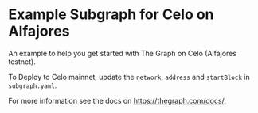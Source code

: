 # Example Subgraph for Celo on Alfajores

An example to help you get started with The Graph on Celo (Alfajores testnet). 

To Deploy to Celo mainnet, update the `network`, `address` and `startBlock` in `subgraph.yaml`.

For more information see the docs on https://thegraph.com/docs/.
